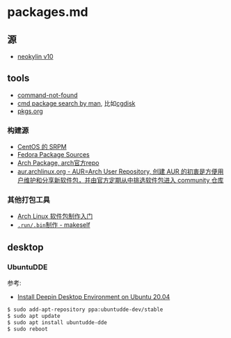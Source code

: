 # packages.md

## 源
- [neokylin v10](http://update.cs2c.com.cn:8080/NS/V10/V10SP2/os/adv/lic/)

## tools
- [command-not-found](https://command-not-found.com/)
- [cmd package search by man](http://manpages.ubuntu.com/manpages/focal/man8/), 比如[cgdisk](http://manpages.ubuntu.com/manpages/focal/man8/cgdisk.8.html)
- [pkgs.org](https://pkgs.org)

### 构建源
- [CentOS 的 SRPM](http://mirror.centos.org/)
- [Fedora Package Sources](https://src.fedoraproject.org/)
- [Arch Package, arch官方repo](https://www.archlinux.org/packages/)
- [aur.archlinux.org - AUR=Arch User Repository, 创建 AUR 的初衷是方便用户维护和分享新软件包，并由官方定期从中挑选软件包进入 community 仓库](https://aur.archlinux.org/packages/)

### 其他打包工具
- [Arch Linux 软件包制作入门](https://linux.cn/article-13843-1.html)
- [`.run/.bin`制作 - makeself](https://github.com/megastep/makeself)

## desktop
### UbuntuDDE
参考:
- [Install Deepin Desktop Environment on Ubuntu 20.04](https://computingforgeeks.com/install-deepin-desktop-environment-on-ubuntu/)

```bash
$ sudo add-apt-repository ppa:ubuntudde-dev/stable
$ sudo apt update
$ sudo apt install ubuntudde-dde
$ sudo reboot
```